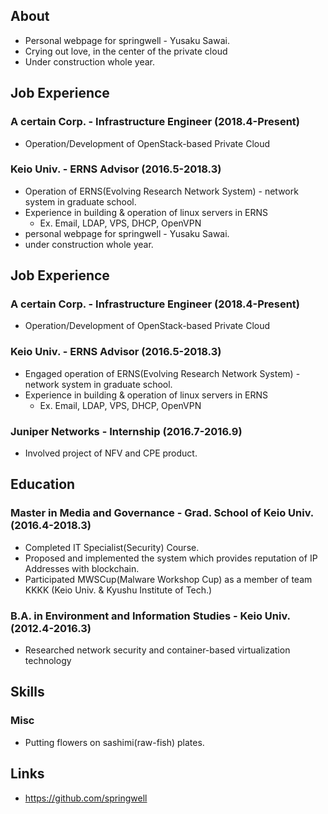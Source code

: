 ## About
- Personal webpage for springwell - Yusaku Sawai.
- Crying out love, in the center of the private cloud
- Under construction whole year.

## Job Experience
### A certain Corp. - Infrastructure Engineer (2018.4-Present)
- Operation/Development of OpenStack-based Private Cloud

### Keio Univ. - ERNS Advisor (2016.5-2018.3)
- Operation of ERNS(Evolving Research Network System) - network system in graduate school.
- Experience in building & operation of linux servers in ERNS
  - Ex. Email, LDAP, VPS, DHCP, OpenVPN
- personal webpage for springwell - Yusaku Sawai.
- under construction whole year.

## Job Experience
### A certain Corp. - Infrastructure Engineer (2018.4-Present)
- Operation/Development of OpenStack-based Private Cloud

### Keio Univ. - ERNS Advisor (2016.5-2018.3)
- Engaged operation of ERNS(Evolving Research Network System) - network system in graduate school.
- Experience in building & operation of linux servers in ERNS
  - Ex. Email, LDAP, VPS, DHCP, OpenVPN

### Juniper Networks - Internship (2016.7-2016.9)
  - Involved project of NFV and CPE product.

## Education

### Master in Media and Governance - Grad. School of Keio Univ. (2016.4-2018.3)
- Completed IT Specialist(Security) Course.
- Proposed and implemented the system which provides reputation of IP Addresses with blockchain.
- Participated MWSCup(Malware Workshop Cup) as a member of team KKKK (Keio Univ. & Kyushu Institute of Tech.)

### B.A. in Environment and Information Studies - Keio Univ. (2012.4-2016.3)
- Researched network security and container-based virtualization technology

## Skills
### Misc
- Putting flowers on sashimi(raw-fish) plates.

## Links
- https://github.com/springwell
